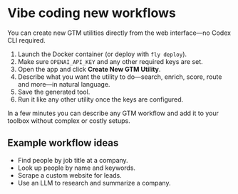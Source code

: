 # Vibe coding new workflows

You can create new GTM utilities directly from the web interface—no Codex CLI required.

1. Launch the Docker container (or deploy with `fly deploy`).
2. Make sure `OPENAI_API_KEY` and any other required keys are set.
3. Open the app and click **Create New GTM Utility**.
4. Describe what you want the utility to do—search, enrich, score, route and more—in natural language.
5. Save the generated tool.
6. Run it like any other utility once the keys are configured.

In a few minutes you can describe any GTM workflow and add it to your toolbox without complex or costly setups.

## Example workflow ideas

- Find people by job title at a company.
- Look up people by name and keywords.
- Scrape a custom website for leads.
- Use an LLM to research and summarize a company.
